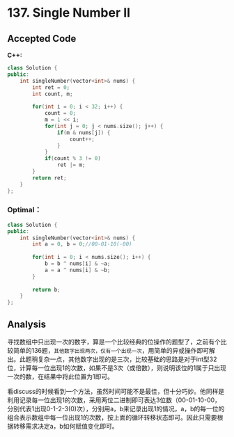 # 137. Single Number II

## Accepted Code

**C++:**

```c++
class Solution {
public:
    int singleNumber(vector<int>& nums) {
        int ret = 0;
        int count, m;
        
        for(int i = 0; i < 32; i++) {
            count = 0;
            m = 1 << i;
            for(int j = 0; j < nums.size(); j++) {
                if(m & nums[j]) {
                    count++;
                }
            }
            if(count % 3 != 0)
                ret |= m;
        }
        return ret;
    }
};
```

### Optimal：

```c++
class Solution {
public:
    int singleNumber(vector<int>& nums) {
        int a = 0, b = 0;//00-01-10(-00)
        
        for(int i = 0; i < nums.size(); i++) {
            b = b ^ nums[i] & ~a;
            a = a ^ nums[i] & ~b;
        }
        
        return b;
    }
};
```



## Analysis

寻找数组中只出现一次的数字，算是一个比较经典的位操作的题型了，之前有个比较简单的136题，`其他数字出现两次，仅有一个出现一次`，用简单的异或操作即可解出。此题稍复杂一点，其他数字出现的是三次，比较基础的思路是对于int型32位，计算每一位出现1的次数，如果不是3次（或倍数），则说明该位的1属于只出现一次的数，在结果中将此位置为1即可。

看discuss的时候看到一个方法，虽然时间可能不是最佳，但十分巧妙。他同样是利用记录每一位出现1的次数，采用两位二进制即可表达3位数（00-01-10-00，分别代表1出现0-1-2-3(0)次），分别用a，b来记录出现1的情况，a，b的每一位的组合表示数组中每一位出现1的次数，按上面的循环转移状态即可。因此只需要根据转移需求决定a，b如何赋值变化即可。